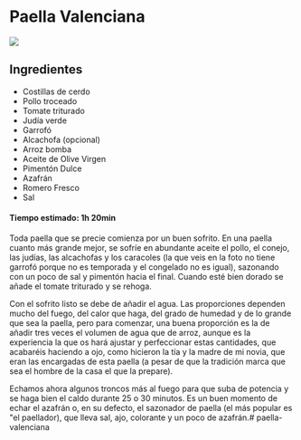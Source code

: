 # Paella Valenciana

![](https://i1.wp.com/commememucho.com/wp-content/uploads/2019/11/paella-valenciana-870x580-2743106806-1558362844353.jpg)

## Ingredientes

- Costillas de cerdo
- Pollo troceado
- Tomate triturado
- Judía verde
- Garrofó
- Alcachofa (opcional)
- Arroz bomba
- Aceite de Olive Virgen
- Pimentón Dulce
- Azafrán
- Romero Fresco
- Sal

#### Tiempo estimado: 1h 20min

Toda paella que se precie comienza por un buen sofrito. En una paella cuanto más grande mejor, se sofríe en abundante aceite el pollo, el conejo, las judías, las alcachofas y los caracoles (la que veis en la foto no tiene garrofó porque no es temporada y el congelado no es igual), sazonando con un poco de sal y pimentón hacia el final. Cuando esté bien dorado se añade el tomate triturado y se rehoga.

Con el sofrito listo se debe de añadir el agua. Las proporciones dependen mucho del fuego, del calor que haga, del grado de humedad y de lo grande que sea la paella, pero para comenzar, una buena proporción es la de añadir tres veces el volumen de agua que de arroz, aunque es la experiencia la que os hará ajustar y perfeccionar estas cantidades, que acabaréis haciendo a ojo, como hicieron la tía y la madre de mi novia, que eran las encargadas de esta paella (a pesar de que la tradición marca que sea el hombre de la casa el que la prepare).

Echamos ahora algunos troncos más al fuego para que suba de potencia y se haga bien el caldo durante 25 o 30 minutos. Es un buen momento de echar el azafrán o, en su defecto, el sazonador de paella (el más popular es "el paellador), que lleva sal, ajo, colorante y un poco de azafrán.# paella-valenciana
